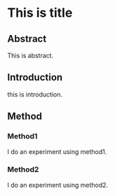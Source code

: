 # This is title 

## Abstract

This is abstract.

## Introduction

this is introduction.

## Method

### Method1

I do an experiment using method1.

### Method2

I do an experiment using method2.
